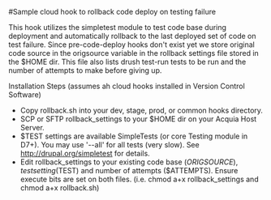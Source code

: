 #Sample cloud hook to rollback code deploy on testing failure

This hook utilizes the simpletest module to test code base during deployment and automatically 
rollback to the last deployed set of code on test failure. Since pre-code-deploy hooks don't exist
yet we store original code source in the origsource variable in the rollback settings file stored in
the $HOME dir. This file also lists drush test-run tests to be run and the number of attempts to make 
before giving up. 

Installation Steps (assumes ah cloud hooks installed in Version Control Software)

* Copy rollback.sh into your dev, stage, prod, or common hooks directory.
* SCP or SFTP rollback_settings to your $HOME dir on your Acquia Host Server. 
* $TEST settings are available SimpleTests (or core Testing module in D7+). You may use '--all' for all tests (very slow). See http://drupal.org/simpletest for details.
* Edit rollback_settings to your existing code base ($ORIGSOURCE), test setting ($TEST) and number of attempts ($ATTEMPTS). Ensure execute bits are set on both files. (i.e. chmod a+x rollback_settings and chmod a+x rollback.sh)

  

